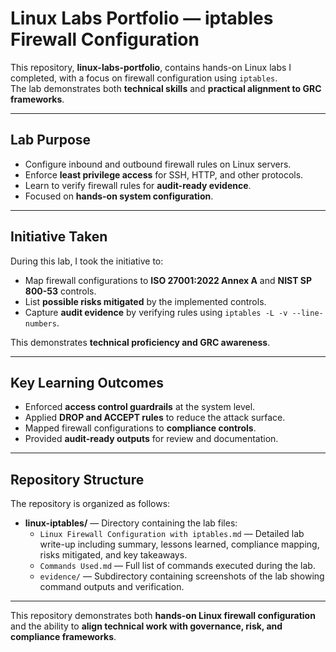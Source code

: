 # Linux Labs Portfolio — iptables Firewall Configuration

This repository, **linux-labs-portfolio**, contains hands-on Linux labs I completed, with a focus on firewall configuration using `iptables`.  
The lab demonstrates both **technical skills** and **practical alignment to GRC frameworks**.

---

## Lab Purpose

- Configure inbound and outbound firewall rules on Linux servers.  
- Enforce **least privilege access** for SSH, HTTP, and other protocols.  
- Learn to verify firewall rules for **audit-ready evidence**.  
- Focused on **hands-on system configuration**.

---

## Initiative Taken

During this lab, I took the initiative to:

- Map firewall configurations to **ISO 27001:2022 Annex A** and **NIST SP 800-53** controls.  
- List **possible risks mitigated** by the implemented controls.  
- Capture **audit evidence** by verifying rules using `iptables -L -v --line-numbers`.  

This demonstrates **technical proficiency and GRC awareness**.

---

## Key Learning Outcomes

- Enforced **access control guardrails** at the system level.  
- Applied **DROP and ACCEPT rules** to reduce the attack surface.  
- Mapped firewall configurations to **compliance controls**.  
- Provided **audit-ready outputs** for review and documentation.

---

## Repository Structure

The repository is organized as follows:

- **linux-iptables/** — Directory containing the lab files:  
  - `Linux Firewall Configuration with iptables.md` — Detailed lab write-up including summary, lessons learned, compliance mapping, risks mitigated, and key takeaways.  
  - `Commands Used.md` — Full list of commands executed during the lab.  
  - `evidence/` — Subdirectory containing screenshots of the lab showing command outputs and verification.

---

This repository demonstrates both **hands-on Linux firewall configuration** and the ability to **align technical work with governance, risk, and compliance frameworks**.
